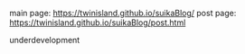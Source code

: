 main page: https://twinisland.github.io/suikaBlog/
post page: https://twinisland.github.io/suikaBlog/post.html

underdevelopment